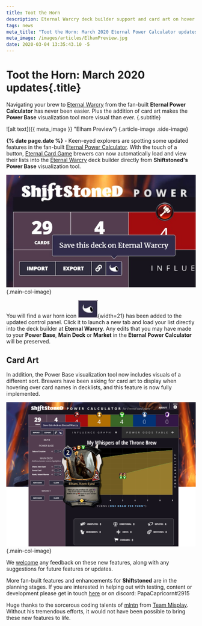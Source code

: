 ```yaml
---
title: Toot the Horn
description: Eternal Warcry deck builder support and card art on hover added to the fan-built Eternal Power Calculator!
tags: news
meta_title: "Toot the Horn: March 2020 Eternal Power Calculator updates"
meta_image: /images/articles/ElhamPreview.jpg
date: 2020-03-04 13:35:43.10 -5
---
```

# Toot the Horn: March 2020 updates{.title}

Navigating your brew to [Eternal Warcry][] from the fan-built **Eternal Power Calculator** has never been easier. Plus the addition of card art makes the **Power Base** visualization tool more visual than ever. {.subtitle}

  [Eternal Warcry]: https://eternalwarcry.com/

![alt text]({{ meta_image }} "Elham Preview") {.article-image .side-image}

**{% date page.date %}** -  Keen-eyed explorers are spotting some updated features in the fan-built [Eternal Power Calculator][]. With the touch of a button, [Eternal Card Game][] brewers can now automatically load and view their lists into the [Eternal Warcry][] deck builder directly from **Shiftstoned's Power Base** visualization tool.

  [Eternal Power Calculator]: https://www.shiftstoned.com/epc/
  [Eternal Card Game]: https://www.direwolfdigital.com/eternal/

![Image](/images/articles/EWC.jpg "Image") {.main-col-image}

You will find a war horn icon ![EWC Icon][]{width=21} has been added to the updated control panel. Click it to launch a new tab and load your list directly into the deck builder at **Eternal Warcry**. Any edits that you may have made to your **Power Base**, **Main Deck** or **Market** in the **Eternal Power Calculator** will be preserved.

  [EWC Icon]: /images/articles/EWC_WarHornButton.jpg "Eternal Warcry"

## Card Art

In addition, the Power Base visualization tool now includes visuals of a different sort. Brewers have been asking for card art to display when hovering over card names in decklists, and this feature is now fully implemented.

![](/images/articles/Elham.png "Influence Chart") {.main-col-image}

We [welcome][contact] any feedback on these new features, along with any suggestions for future features or updates.

  [contact]: https://www.shiftstoned.com/contact/

More fan-built features and enhancements for **Shiftstoned** are in the planning stages. If you are interested in helping out with testing, content or development please get in touch [here][contact] or on discord: PapaCapricorn#2915

Huge thanks to the sorcerous coding talents of [mlntn][] from [Team Misplay][]. Without his tremendous efforts, it would not have been possible to bring these new features to life.

  [mlntn]: https://twitter.com/jaredmellentine
  [Team Misplay]: https://themisplay.com/ "The Misplay"